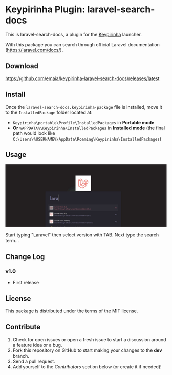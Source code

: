 # Keypirinha Plugin: laravel-search-docs

This is laravel-search-docs, a plugin for the
[Keypirinha](http://keypirinha.com) launcher.

With this package you can search through official 
Laravel documentation (https://laravel.com/docs/).

## Download

https://github.com/emaia/keypirinha-laravel-search-docs/releases/latest


## Install

Once the `laravel-search-docs.keypirinha-package` file is installed,
move it to the `InstalledPackage` folder located at:

* `Keypirinha\portable\Profile\InstalledPackages` in **Portable mode**
* **Or** `%APPDATA%\Keypirinha\InstalledPackages` in **Installed mode** (the
  final path would look like
  `C:\Users\%USERNAME%\AppData\Roaming\Keypirinha\InstalledPackages`)


## Usage

![Screenshot](./screenshot.jpeg "Screenshot")  

Start typing "Laravel" then select version with TAB. Next type the search term...


## Change Log

### v1.0

* First release


## License

This package is distributed under the terms of the MIT license.


## Contribute

1. Check for open issues or open a fresh issue to start a discussion around a
   feature idea or a bug.
2. Fork this repository on GitHub to start making your changes to the **dev**
   branch.
3. Send a pull request.
4. Add yourself to the *Contributors* section below (or create it if needed)!
